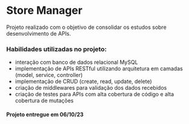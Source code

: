 <!-- Olá, Tryber!
Esse é apenas um arquivo inicial para o README do seu projeto.
É essencial que você preencha esse documento por conta própria, ok?
Não deixe de usar nossas dicas de escrita de README de projetos, e deixe sua criatividade brilhar!
:warning: IMPORTANTE: você precisa deixar nítido:
- quais arquivos/pastas foram desenvolvidos por você; 
- quais arquivos/pastas foram desenvolvidos por outra pessoa estudante;
- quais arquivos/pastas foram desenvolvidos pela Trybe.
-->

# Store Manager

Projeto realizado com o objetivo de consolidar os estudos sobre desenvolvimento de APIs.

### Habilidades utilizadas no projeto:

- interação com banco de dados relacional MySQL
- implementação de APIs RESTful utilizando arquitetura em camadas (model, service, controller)
- implementação de CRUD (create, read, update, delete)
- criação de middlewares para validação dos dados recebidos
- criação de testes para APIs com alta cobertura de código e alta cobertura de mutações

#### Projeto entregue em 06/10/23
